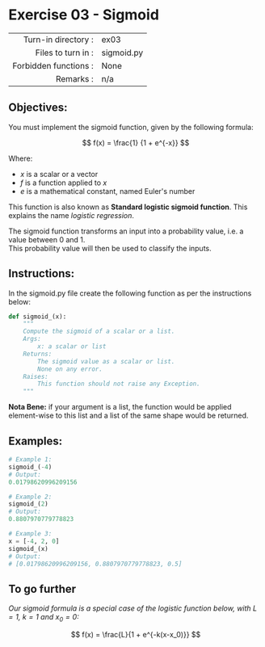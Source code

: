 # Exercise 03 - Sigmoid

|                         |                         |
| -----------------------:| ----------------------- |
|   Turn-in directory :   |  ex03                   |
|   Files to turn in :    |  sigmoid.py             |
|   Forbidden functions : |  None                   |
|   Remarks :             |  n/a                    |

## Objectives:
You must implement the sigmoid function, given by the following formula:  

$$
f(x) = \frac{1} {1 + e^{-x}}
$$

Where:  
* $x$ is a scalar or a vector
* $f$ is a function applied to $x$
* $e$ is a mathematical constant, named Euler's number

This function is also known as **Standard logistic sigmoid function**. This explains the name *logistic regression*.

The sigmoid function transforms an input into a probability value, i.e. a value between 0 and 1.  
This probability value will then be used to classify the inputs.  

## Instructions:
In the sigmoid.py file create the following function as per the instructions below: 
```python
def sigmoid_(x):
    """
    Compute the sigmoid of a scalar or a list.
    Args:
        x: a scalar or list
    Returns: 
        The sigmoid value as a scalar or list.
        None on any error.
    Raises:
        This function should not raise any Exception.
    """
```

**Nota Bene:** if your argument is a list, the function would be applied element-wise to this list and a list of the same shape would be returned.
      
## Examples:
```python
# Example 1:
sigmoid_(-4)
# Output:
0.01798620996209156

# Example 2:
sigmoid_(2)
# Output:
0.8807970779778823

# Example 3:
x = [-4, 2, 0]
sigmoid_(x)
# Output:
# [0.01798620996209156, 0.8807970779778823, 0.5]
```
## To go further
*Our sigmoid formula is a special case of the logistic function below, with $L = 1$, $k = 1$ and $x_0 = 0$:*

$$
f(x) = \frac{L}{1 + e^{-k(x-x_0)}}
$$